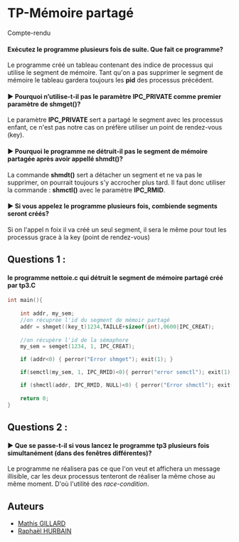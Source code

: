 
# TP-Mémoire partagé
Compte-rendu





#### Exécutez le programme plusieurs fois de suite. Que fait ce programme?

 Le programme créé un tableau contenant des indice de processus qui utilise le segment de mémoire. Tant qu'on a pas supprimer le segment de mémoire
 le tableau gardera toujours les **pid** des processus précédent.

#### ► Pourquoi n’utilise-t-il pas le paramètre IPC_PRIVATE comme premier paramètre de shmget()?

Le paramètre **IPC_PRIVATE** sert a partagé le segment avec les processus enfant, ce n'est pas notre cas on préfère utiliser un point de rendez-vous (key).

#### ► Pourquoi le programme ne détruit-il pas le segment de mémoire partagée après avoir appellé shmdt()?

La commande **shmdt()** sert a détacher un segment et ne va pas le supprimer, on pourrait toujours s'y accrocher plus tard.
Il faut donc utiliser la commande : **shmctl()** avec le paramètre **IPC_RMID**.

#### ► Si vous appelez le programme plusieurs fois, combiende segments seront créés?

Si on l'appel n foix il va créé un seul segment, il sera le même pour tout les processus grace à la key (point de rendez-vous)

## Questions 1 :
#### le programme nettoie.c qui détruit le segment de mémoire partagé créé par tp3.C
```c
int main(){
    
    int addr, my_sem;
    //on récuprèe l'id du segment de mémoir partagé
    addr = shmget((key_t)1234,TAILLE+sizeof(int),0600|IPC_CREAT);
    
    //on récupère l'id de la sémaphore
    my_sem = semget(1234, 1, IPC_CREAT);

    if (addr<0) { perror("Error shmget"); exit(1); }

    if(semctl(my_sem, 1, IPC_RMID)<0){ perror("error semctl"); exit(1); }

    if (shmctl(addr, IPC_RMID, NULL)<0) { perror("Error shmctl"); exit(1); }
  
    return 0;
}
```


## Questions 2 :
#### ► Que se passe-t-il si vous lancez le programme tp3 plusieurs fois simultanément (dans des fenêtres différentes)?

Le programme ne réalisera pas ce que l'on veut et affichera un message illisible, car les deux processus tenteront de réaliser la même chose 
au même moment. D'où l'utilité des *race-condition*.


## Auteurs

- [Mathis GILLARD](https://github.com/MATGILL)
- [Raphaël HURBAIN](https://github.com/WizMxn)

